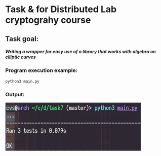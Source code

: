 # Task & for Distributed Lab cryptograhy course
## Task goal:
##### Writing a wrapper for easy use of a library that works with algebra on elliptic curves
### Program execution example:
```sh
python3 main.py
```
### Output:
![Screenshot](example.png)
